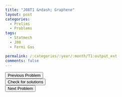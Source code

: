 ```yaml
---
title: "J08T1 &ndash; Graphene"
layout: post
categories:
  - Prelims
  - Problems
tags:
  - Statmech
  - J08
  - Fermi Gas

permalink: /:categories/:year/:month/T1:output_ext
comments: false
---
```

<object data="2008J1T.pdf" type="application/pdf" width="100%" height="500"></object>

<div class='navbar'>
	<div float='left'><button onclick="window.location='Q3.html'" >Previous Problem</button></div>
	<div float='center'><button onclick="window.location='https://princetonprelim.com/prelim/20/'">Check for solutions</button></div>
	<div float='right'><button onclick="window.location='T2.html'" > Next Problem</button></div>
</div>

